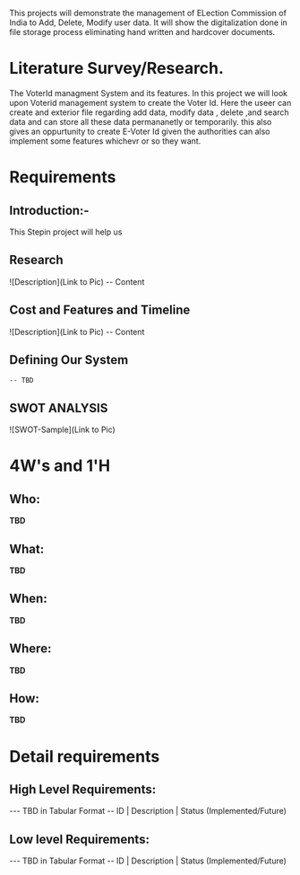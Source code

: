 
This projects will demonstrate the management of ELection Commission  of India to Add, Delete, Modify user data. It will show the digitalization done in file storage process eliminating hand written and hardcover documents.
# Literature Survey/Research.
The VoterId managment System and its features.
In this project we will look upon Voterid management system to create the Voter Id. Here the useer can create and exterior file regarding add data, modify data , delete ,and search data and can store all these data permananetly or temporarily. this also gives an oppurtunity to create E-Voter Id
given the authorities can also implement some features whichevr or so they want.




# Requirements
## Introduction:-
 This Stepin project will help us 

## Research
![Description](Link to Pic)
-- Content 
## Cost and Features and Timeline
![Description](Link to Pic)
-- Content 
## Defining Our System
    -- TBD
## SWOT ANALYSIS
![SWOT-Sample](Link to Pic)

# 4W&#39;s and 1&#39;H

## Who:

**TBD**

## What:

**TBD**

## When:

**TBD**

## Where:

**TBD**

## How:

**TBD**

# Detail requirements
## High Level Requirements:
--- TBD in Tabular Format 
-- ID | Description | Status (Implemented/Future)


##  Low level Requirements:
--- TBD in Tabular Format 
-- ID | Description | Status (Implemented/Future)

